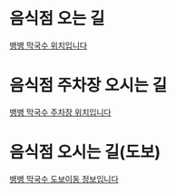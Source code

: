 # 음식점 오는 길
<a href = "https://map.naver.com/p/entry/place/33964233?lng=127.0327984&lat=37.4897257&placePath=%2F&entry=plt&searchType=place&c=15.00,0,0,0,dh">뱅뱅 막국수 위치입니다</a>

# 음식점 주차장 오시는 길
<a href = "https://map.naver.com/p/search/%EC%A3%BC%EC%B0%A8%EC%9E%A5/place/143420109?c=17.84,0,0,0,dh">뱅뱅 막국수 주차장 위치입니다 </a>

# 음식점 오시는 길(도보)
<a href ="https://map.naver.com/p/directions/14141361.1068021,4506864.5354792,%EC%96%91%EC%9E%AC%EC%97%AD%203%ED%98%B8%EC%84%A0,342,SUBWAY_STATION/14141226.4319325,4507589.852325,%EB%B1%85%EB%B1%85%EB%A7%89%EA%B5%AD%EC%88%98,33964233,PLACE_POI/-/walk?c=16.00,0,0,0,dh">뱅뱅 막국수 도보이동 정보입니다</a>